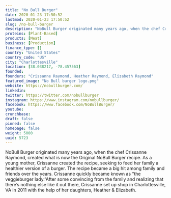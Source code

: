```yaml
---
title: "No Bull Burger"
date: 2020-01-23 17:50:52
lastmod: 2020-01-23 17:50:52
slug: /no-bull-burger
description: "NoBull Burger originated many years ago, when the chef Crissanne Raymond, created what is now the Original NoBull Burger recipe. As a young mother, Crissanne created the recipe, seeking to feed her family a healthier version of a burger. The recipe became a big hit among family and friends over the years. Crissanne quickly became known as “the veggieburger lady.”After some convincing from the family and realizing that there’s nothing else like it out there, Crissanne set up shop in Charlottesville, VA in 2011 with the help of her daughters, Heather & Elizabeth."
proteins: [Plant-Based]
products: [Meat]
business: [Production]
finance_type: []
country: "United States"
country_code: "US"
city: "Charlottesville"
location: [38.038217, -78.457563]
founded: 
founders: "Crissanne Raymond, Heather Raymond, Elizabeth Raymond"
featured_image: "No Bull burger logo.png"
website: https://nobullburger.com/
linkedin: 
twitter: https://twitter.com/nobullburger
instagram: https://www.instagram.com/nobullburger/
facebook: https://www.facebook.com/NoBullBurger/
youtube: 
crunchbase: 
draft: false
pinned: false
homepage: false
weight: 5000
uuid: 5723
---
```

NoBull Burger originated many years ago, when the chef Crissanne Raymond, created what is now the Original NoBull Burger recipe. As a young mother, Crissanne created the recipe, seeking to feed her family a healthier version of a burger. The recipe became a big hit among family and friends over the years. Crissanne quickly became known as “the veggieburger lady.”After some convincing from the family and realizing that there’s nothing else like it out there, Crissanne set up shop in Charlottesville, VA in 2011 with the help of her daughters, Heather & Elizabeth.
